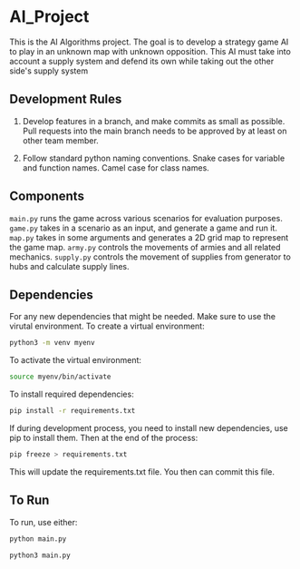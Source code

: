 # AI_Project

This is the AI Algorithms project. The goal is to develop a strategy game AI to play in an unknown map with unknown opposition. This AI must take into account a supply system and defend its own while taking out the other side's supply system

## Development Rules ##
1. Develop features in a branch, and make commits as small as possible. Pull requests into the main branch needs to be approved by at least on other team member.

2. Follow standard python naming conventions. Snake cases for variable and function names. Camel case for class names.

## Components ##
`main.py` runs the game across various scenarios for evaluation purposes.
`game.py` takes in a scenario as an input, and generate a game and run it.
`map.py` takes in some arguments and generates a 2D grid map to represent the game map.
`army.py` controls the movements of armies and all related mechanics.
`supply.py` controls the movement of supplies from generator to hubs and calculate supply lines.

## Dependencies ##
For any new dependencies that might be needed. Make sure to use the virutal environment. To create a virtual environment:

```bash
python3 -m venv myenv
```

To activate the virtual environment:
```bash
source myenv/bin/activate
```

To install required dependencies:
```bash
pip install -r requirements.txt
```

If during development process, you need to install new dependencies, use pip to install them. Then at the end of the process:
```bash
pip freeze > requirements.txt
```
This will update the requirements.txt file. You then can commit this file.

## To Run ##
To run, use either:
```bash
python main.py
```
```bash
python3 main.py
```